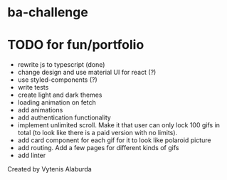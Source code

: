 # ba-challenge

# TODO for fun/portfolio

- rewrite js to typescript (done)
- change design and use material UI for react (?)
- use styled-components (?)
- write tests
- create light and dark themes
- loading animation on fetch
- add animations
- add authentication functionality
- implement unlimited scroll. Make it that user can only lock 100 gifs in total (to look like there is a paid version with no limits).
- add card component for each gif for it to look like polaroid picture
- add routing. Add a few pages for different kinds of gifs
- add linter 
 
Created by Vytenis Alaburda
